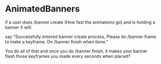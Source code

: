 # AnimatedBanners
if a user does /banner create <delay> (How fast the animations go) and is holding a banner it will:

say "Successfully entered banner create process, Please do /banner frame to make a keyframe. Do /banner finish when done."

You do all of that and once you do /banner finish, it makes your banner flash those keyframes you made every <delay> seconds when placed?
